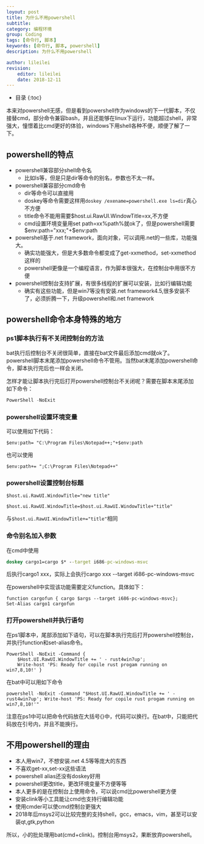 ```yaml
---
loyout: post
title: 为什么不用powershell
subtitle: 
category: 编程环境
group: Coding
tags: [命令行, 脚本]
keywords: [命令行, 脚本, powershell]
description: 为什么不用powershell

author: lileilei
revision:
    editor: lileilei
    date: 2018-12-11
---
```


+ 目录
{:toc}

本来对powershell无感，但是看到powershell作为windows的下一代脚本，不仅接替cmd，部分命令兼容bash，并且还能够在linux下运行，功能超过shell，非常强大，憧憬着比cmd更好的体验，windows下用shell各种不便，顺便了解了一下。

## powershell的特点

+ powershell兼容部分shell命令名
    - 比如ls等，但是只是dir等命令的别名，参数也不太一样。
+ powershell兼容部分cmd命令
    - dir等命令可以直接用
    - doskey等命令需要这样用`doskey /exename=powershell.exe ls=dir`真心不方便
    - title命令不能用需要$host.ui.RawUI.WindowTitle=xx,不方便
    - cmd设置环境变量用set path=xx%path%就ok了，但是powershell需要$env:path="xxx;"+$env:path
+ powershell基于.net framework，面向对象，可以调用.net的一些库，功能强大。
    - 确实功能强大，但是大多数命令都变成了get-xxmethod，set-xxmethod这样的
    - powershell更像是一个编程语言，作为脚本很强大，在控制台中用很不方便
+ powershell控制台支持扩展，有很多线程的扩展可以安装，比如行编辑功能
    - 确实有这些功能，但是win7等没有安装.net framework4.5,很多安装不了，必须折腾一下，升级powershell和.net framework
    
## powershell命令本身特殊的地方

### ps1脚本执行有不关闭控制台的方法

bat执行后控制台不关闭很简单，直接在bat文件最后添加cmd就ok了。powershell脚本末尾添加powershell命令不管用。当然bat末尾添加powershell命令，脚本执行完后也一样会关闭。

怎样才能让脚本执行完后打开powershell控制台不关闭呢？需要在脚本末尾添加如下命令：

```powershell
PowerShell -NoExit
```

### powershell设置环境变量

可以使用如下代码：

`$env:path= "C:\Program Files\Notepad++;"+$env:path`

也可以使用

`$env:path+= ";C:\Program Files\Notepad++"`

### powershell设置控制台标题

`$host.ui.RawUI.WindowTitle="new title"`

`$host.ui.RawUI.WindowTitle=$host.ui.RawUI.WindowTitle+"title"`

与`$host.ui.RawUI.WindowTitle+="title"`相同

### 命令别名加入参数

在cmd中使用

```bat
doskey cargo1=cargo $* --target i686-pc-windows-msvc
```

后执行cargo1 xxx，实际上会执行cargo xxx --target i686-pc-windows-msvc

在powershell中实现该功能需要定义function。具体如下：

```
function cargofun { cargo $args --target i686-pc-windows-msvc};
Set-Alias cargo1 cargofun
```


### 打开powershell并执行语句

在ps1脚本中，尾部添加如下语句，可以在脚本执行完后打开powershell控制台，并执行function和set-alias命令。

```
PowerShell -NoExit -Command {
    $Host.UI.RawUI.WindowTitle += ' - rust4win7up'; 
    Write-host 'PS: Ready for copile rust progam running on win7,8,10!' }
```

在bat中可以用如下命令

```
powershell -NoExit -Command "$Host.UI.RawUI.WindowTitle += ' - rust4win7up'; Write-host 'PS: Ready for copile rust progam running on win7,8,10!'"
```

注意在ps1中可以把命令代码放在大括号{}中，代码可以换行。在bat中，只能把代码放在引号内，并且不能换行。

## 不用powershell的理由

+ 本人用win7，不想安装.net 4.5等等庞大的东西
+ 不喜欢get-xx,set-xx这些语法
+ powershell alias还没有doskey好用
+ powershell更改title，更改环境变量不方便等等
+ 本人更多的是在控制台上使用命令，可以说cmd比powershell更方便
+ 安装clink等小工具能让cmd也支持行编辑功能
+ 使用cmder可以使cmd控制台更强大
+ 2018年后msys2可以比较完整的支持shell，gcc，emacs，vim，甚至可以安装qt,gtk,python

所以，小的批处理用bat(cmd+clink)。控制台用msys2，果断放弃powershell。








